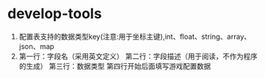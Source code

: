 # develop-tools

1. 配置表支持的数据类型key(注意:用于坐标主键),int、float、string、array、json、map
2. 
	第一行：字段名（采用英文定义）
	第二行：字段描述（用于阅读，不作为程序的生成）
	第三行：数据类型
	第四行开始后面填写游戏配置数据
